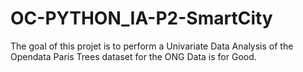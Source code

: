 # OC-PYTHON_IA-P2-SmartCity

The goal of this projet is to perform a Univariate Data Analysis of the Opendata Paris Trees dataset for the ONG Data is for Good.
